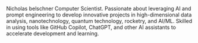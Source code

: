 Nicholas belschner Computer Scientist.
Passionate about leveraging AI and prompt engineering to develop innovative projects in high-dimensional data analysis, nanotechnology, quantum technology, rocketry, and AI/ML. Skilled in using tools like GitHub Copilot, ChatGPT, and other AI assistants to accelerate development and learning.
